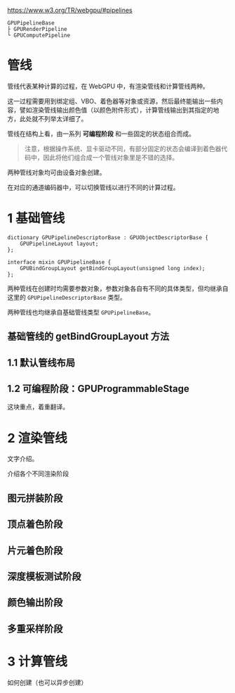 https://www.w3.org/TR/webgpu/#pipelines

```
GPUPipelineBase
├ GPURenderPipeline
└ GPUComputePipeline
```

# 管线

管线代表某种计算的过程，在 WebGPU 中，有渲染管线和计算管线两种。

这一过程需要用到绑定组、VBO、着色器等对象或资源，然后最终能输出一些内容，譬如渲染管线输出颜色值（以颜色附件形式），计算管线输出到其指定的地方，此处就不列举太详细了。

管线在结构上看，由一系列 **可编程阶段** 和一些固定的状态组合而成。

> 注意，根据操作系统、显卡驱动不同，有部分固定的状态会编译到着色器代码中，因此将他们组合成一个管线对象里是不错的选择。

两种管线对象均可由设备对象创建。

在对应的通道编码器中，可以切换管线以进行不同的计算过程。

# 1 基础管线

``` web-idl
dictionary GPUPipelineDescriptorBase : GPUObjectDescriptorBase {
	GPUPipelineLayout layout;
};

interface mixin GPUPipelineBase {
	GPUBindGroupLayout getBindGroupLayout(unsigned long index);
};
```

两种管线在创建时均需要参数对象，参数对象各自有不同的具体类型，但均继承自这里的 `GPUPipelineDescriptorBase` 类型。

两种管线也均继承自基础管线类型 `GPUPipelineBase`。

## 基础管线的 getBindGroupLayout 方法



## 1.1 默认管线布局



## 1.2 可编程阶段：GPUProgrammableStage

这块重点，着重翻译。



# 2 渲染管线

文字介绍。

介绍各个不同渲染阶段

## 图元拼装阶段



## 顶点着色阶段



## 片元着色阶段



## 深度模板测试阶段



## 颜色输出阶段



## 多重采样阶段



# 3 计算管线



如何创建（也可以异步创建）
